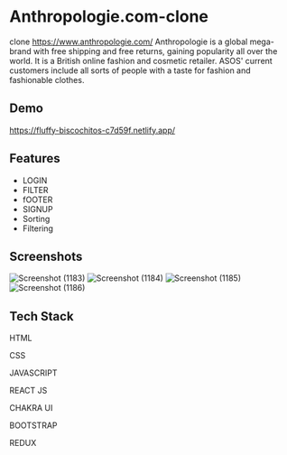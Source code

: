 # Anthropologie.com-clone
clone https://www.anthropologie.com/ Anthropologie is a global mega-brand with free shipping and free returns, gaining popularity all over the world. It is a British online fashion and cosmetic retailer. ASOS' current customers include all sorts of people with a taste for fashion and fashionable clothes.

## Demo

https://fluffy-biscochitos-c7d59f.netlify.app/


## Features

- LOGIN
- FILTER
- fOOTER
- SIGNUP
- Sorting
- Filtering

## Screenshots

![Screenshot (1183)](https://user-images.githubusercontent.com/105913793/208610286-6ab7f8e7-dba7-405e-88db-1bce2870fe75.png)
![Screenshot (1184)](https://user-images.githubusercontent.com/105913793/208610405-a7c01d99-f976-4603-8488-1fac4f90e745.png)
![Screenshot (1185)](https://user-images.githubusercontent.com/105913793/208610448-7e679f15-42d0-495d-9b95-9923c554da6a.png)
![Screenshot (1186)](https://user-images.githubusercontent.com/105913793/208610492-1ba25fdb-3c21-401a-afb9-c6566fa51ded.png)
## Tech Stack



HTML

CSS

JAVASCRIPT

REACT JS

CHAKRA UI

BOOTSTRAP

REDUX

